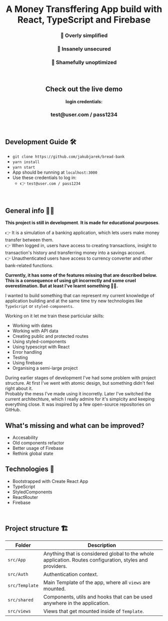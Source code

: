 <h1 align="center">A Money Transffering App build with React, TypeScript and Firebase</h1>

<div align="center">
<h3 >💪 Overly simplified</h3>
<h3 >💪 Insanely unsecured</h3>
<h3 >💪 Shamefully unoptimized</h3>
</div>

<br />

<h2 align="center" href="https://bread-bank.vercel.app/"><a>Check out the live demo</a></h2>

<div align="center">
<h4>login credentials:</h4>
<h3>test@user.com / pass1234</h3>
</div>

<br />

## Development Guide 🛠

- `git clone https://github.com/jakubjarek/bread-bank`
- `yarn install`
- `yarn start`  
- App should be running at `localhost:3000`
- Use these credentials to log in:  
  - 👉 `test@user.com / pass1234`  

<br />

## General info 🙋‍♂️

**This project is still in development**. **It is made for educational pourposes**.

👉 It is a simulation of a banking
application, which lets users make money
transfer between them.  
👉 When logged in,
users have access to creating
transactions, insight to transaction's
history and transferring money into a
savings account.  
👉 Unauthenticated users
have access to currency converter and
other bank-related functions.


**Currently, it has some of the features missing that are described below. This is a consequence of using git incorrectly and some cruel overestimation. But at least I've learnt something 🤷‍♀️.**




I wanted to build something that can represent my current knowledge of application building and at the same time try new technologies like `TypeScript` or `styled-components`.

Working on it let me train these particiular skills:

- Working with dates
- Working with API data
- Creating public and protected routes
- Using styled-components
- Using typescirpt with React
- Error handling
- Testing
- Using firebase
- Organising a semi-large project

During earlier stages of development I've had some problem with project structure. At first I've went with atomic design, but something didn't feel right about it.  
Probably the mess I've made using it incorretly. Later I've switched the current architechture, which I really admire for it's simplcity and keeping everything close.
It was inspired by a few open-source repositories on GitHub.

## What's missing and what can be improved?

- Accesability
- Old components refactor
- Better usage of Firebase
- Rethink global state

## Technologies 🎡

- Bootstrapped with Create React App
- TypeScript
- StyledComponents
- ReactRouter
- Firebase

<br />

## Project structure 🏗

| Folder         | Description                                                                                              |
| -------------- | -------------------------------------------------------------------------------------------------------- |
| `src/App`      | Anything that is considered global to the whole application. Routes configuration, styles and providers. |
| `src/Auth`     | Authentication context.                                                                                  |
| `src/Template` | Main Template of the app, where all `views` are mounted.                                                 |
| `src/shared`   | Components, utils and hooks that can be used anywhere in the application.                                |
| `src/views`    | Views that get mounted inside of `Template`.                                                             |

